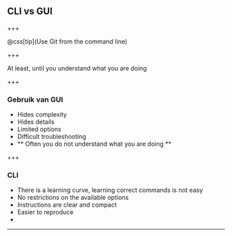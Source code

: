 ## CLI vs GUI

+++

@css[tip](Use Git from the command line)

+++

At least, until you understand what you are doing

+++

### Gebruik van GUI

- Hides complexity
- Hides details
- Limited options
- Difficult troubleshooting
- ** Often you do not understand what you are doing **

+++

### CLI


- There is a learning curve, learning correct commands is not easy
- No restrictions on the available options
- Instructions are clear and compact
- Easier to reproduce
- 
---

